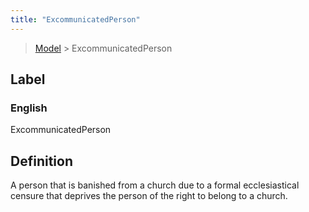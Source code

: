 ```yaml
---
title: "ExcommunicatedPerson"
---
```


> [Model](../../) > ExcommunicatedPerson

## Label

### English
ExcommunicatedPerson


## Definition
A person that is banished from a church due to a formal ecclesiastical censure that deprives the person of the right to belong to a church. 


    
